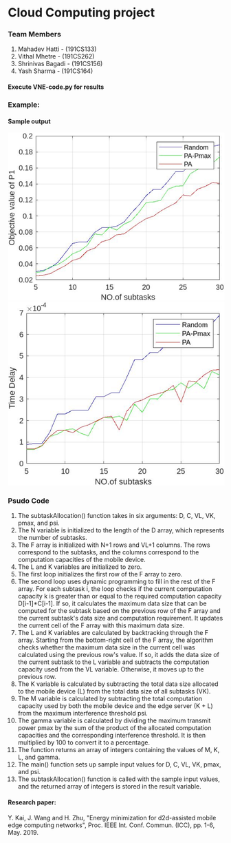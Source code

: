 # Cloud Computing project

### Team Members

1. Mahadev Hatti - (191CS133)
2. Vithal Mhetre - (191CS262)                 
3. Shrinivas Bagadi - (191CS156)
4. Yash Sharma - (191CS164)

#### Execute VNE-code.py for results

### Example:
#### Sample output
![image](https://raw.githubusercontent.com/mahadevhatti/CC-Project/main/Result-Images/image-1.jpg)
<br>
![image](https://raw.githubusercontent.com/mahadevhatti/CC-Project/main/Result-Images/image-2.jpg)


### Psudo Code
1. The subtaskAllocation() function takes in six arguments: D, C, VL, VK, pmax, and psi.
2. The N variable is initialized to the length of the D array, which represents the number of subtasks.
3. The F array is initialized with N+1 rows and VL+1 columns. The rows correspond to the subtasks, and the columns correspond to the computation capacities of the mobile device.
4. The L and K variables are initialized to zero.
5. The first loop initializes the first row of the F array to zero.
6. The second loop uses dynamic programming to fill in the rest of the F array. For each subtask i, the loop checks if the current computation capacity k is greater than or equal to the required computation capacity D[i-1]*C[i-1]. If so, it calculates the maximum data size that can be computed for the subtask based on the previous row of the F array and the current subtask's data size and computation requirement. It updates the current cell of the F array with this maximum data size.
7. The L and K variables are calculated by backtracking through the F array. Starting from the bottom-right cell of the F array, the algorithm checks whether the maximum data size in the current cell was calculated using the previous row's value. If so, it adds the data size of the current subtask to the L variable and subtracts the computation capacity used from the VL variable. Otherwise, it moves up to the previous row.
8. The K variable is calculated by subtracting the total data size allocated to the mobile device (L) from the total data size of all subtasks (VK).
9. The M variable is calculated by subtracting the total computation capacity used by both the mobile device and the edge server (K + L) from the maximum interference threshold psi.
10. The gamma variable is calculated by dividing the maximum transmit power pmax by the sum of the product of the allocated computation capacities and the corresponding interference threshold. It is then multiplied by 100 to convert it to a percentage.
11. The function returns an array of integers containing the values of M, K, L, and gamma.
12. The main() function sets up sample input values for D, C, VL, VK, pmax, and psi.
13. The subtaskAllocation() function is called with the sample input values, and the returned array of integers is stored in the result variable.

#### Research paper:
Y. Kai, J. Wang and H. Zhu, "Energy minimization for d2d-assisted mobile edge computing networks", Proc. IEEE Int. Conf. Commun. (ICC), pp. 1-6, May. 2019.
